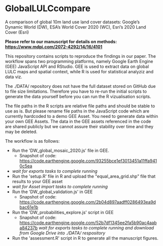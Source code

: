 # GlobalLULCcompare
A comparison of global 10m land use land cover datasets: Google’s Dynamic World (DW), ESA’s World Cover 2020 (WC), Esri’s 2020 Land Cover (Esri) 

**Please refer to our manuscript for details on methods: https://www.mdpi.com/2072-4292/14/16/4101**

This repository contains scripts to reproduce the findings in our paper. The workflow spans two programming platforms, namely Google Earth Engine (GEE) JavaScript API and RStudio. GEE is used to extract data on global LULC maps and spatial context, while R is used for statistical analyziz and data viz.

The ./DATA/ repository does not have the full dataset stored on GitHub due to file size limitations. Therefore you have to re-run the initial scripts to generate the data yourself before you can run the R vizualisation scripts. 

The file paths in the R scripts are relative file paths and should be stable to use as is. But please rename file paths in the JavaScript code which are currently hardcoded to a demo GEE Asset. You need to generate data within your own GEE Assets. The data in the GEE assets referenced in the code are shared publicly but we cannot assure their stability over time and they may be deleted.

The workflow is as follows:

- Run the 'DW_global_mosaic_2020.js' file in GEE.
  - Snapshot of code: https://code.earthengine.google.com/93255bce1ef3013451a11ffa9410c5ea
- *wait for exports tasks to complete running*
- Run the 'setup.R' file in R and upload the "equal_area_grid.shp" file that results to your GEE asset
- *wait for Asset import tasks to complete running*
- Run the 'DW_global_validation.js' in GEE
  - Snapshot of code: https://code.earthengine.google.com/2b04d897aadff0286493ea9dbac61e1b
- Run the 'DW_probabilities_explore.js' script in GEE
  - Snapshot of code: https://code.earthengine.google.com/52b7df1345ee2fa5b90ac4aaba84237b
*wait for exports tasks to complete running and download from Google Drive into ./DATA/ respository*
- Run the 'assessment.R' script in R to generate all the manuscript figures.
